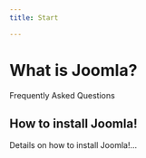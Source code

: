 ```yaml
---
title: Start

---
```


What is Joomla?
===
Frequently Asked Questions


How to install Joomla!
----------------------------------
Details on how to install Joomla!...
